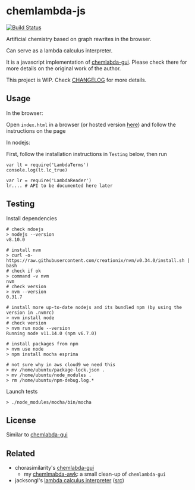 # chemlambda-js

[![Build Status](https://travis-ci.org/shadiakiki1986/chemlambda-js.svg?branch=master)](https://travis-ci.org/shadiakiki1986/chemlambda-js)

Artificial chemistry based on graph rewrites in the browser.

Can serve as a lambda calculus interpreter.

It is a javascript implementation of [chemlabda-gui](https://github.com/chorasimilarity/chemlambda-gui/blob/gh-pages/dynamic/README.md). Please check there for more details on the original work of the author.

This project is WIP. Check [CHANGELOG](CHANGELOG.md) for more details.


## Usage

In the browser:

Open `index.html` in a browser (or hosted version [here](http://www.teamshadi.net/chemlambda-js/)) and follow the instructions on the page


In nodejs:

First, follow the installation instructions in `Testing` below, then run

```
var lt = require('LambdaTerms')
console.log(lt.lc_true)

var lr = require('LambdaReader')
lr.... # API to be documented here later
```


## Testing

Install dependencies

```
# check ndoejs
> nodejs --version
v8.10.0

# install nvm
> curl -o- https://raw.githubusercontent.com/creationix/nvm/v0.34.0/install.sh | bash
# check if ok
> command -v nvm
nvm
# check version
> nvm --version
0.31.7

# install more up-to-date nodejs and its bundled npm (by using the version in .nvmrc)
> nvm install node
# check version
> nvm run node --version
Running node v11.14.0 (npm v6.7.0)

# install packages from npm
> nvm use node
> npm install mocha esprima

# not sure why in aws cloud9 we need this
> mv /home/ubuntu/package-lock.json .
> mv /home/ubuntu/node_modules .
> rm /home/ubuntu/npm-debug.log.*
```

Launch tests

```
> ./node_modules/mocha/bin/mocha
```


## License

Similar to [chemlabda-gui](https://github.com/chorasimilarity/chemlambda-gui/)


## Related

- chorasimilarity's [chemlabda-gui](https://github.com/chorasimilarity/chemlambda-gui/)
    - my [chemlmabda-awk](https://github.com/shadiakiki1986/chemlambda-awk/): a small clean-up of `chemlambda-gui`
- jacksongl's [lambda calculus interpreter](https://jacksongl.github.io/files/demo/lambda/index.htm#firstPage) ([src](https://github.com/JacksonGL/jacksongl.github.io/tree/master/files/demo/lambda))
